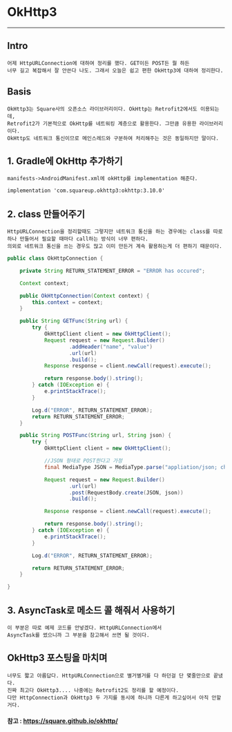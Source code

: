 # OkHttp3

***

## Intro

	어제 HttpURLConnection에 대하여 정리를 했다. GET이든 POST든 뭘 하든
	너무 길고 복잡해서 잘 안쓴다 나도. 그래서 오늘은 쉽고 편한 OkHttp3에 대하여 정리한다.
	
## Basis


	OkHttp3는 Square사의 오픈소스 라이브러리이다. OkHttp는 Retrofit2에서도 이용되는데,
	Retrofit2가 기본적으로 OkHttp를 네트워킹 계층으로 활용한다. 그만큼 유용한 라이브러리이다.
	OkHttp도 네트워크 통신이므로 메인스레드와 구분하여 처리해주는 것은 동일하지만 말이다.


## 1. Gradle에 OkHttp 추가하기


	manifests->AndroidManifest.xml에 okHttp를 implementation 해준다.

~~~xml
implementation 'com.squareup.okhttp3:okhttp:3.10.0'
~~~

## 2. class 만들어주기
	
	HttpURLConnection을 정리할때도 그렇지만 네트워크 통신을 하는 경우에는 class를 따로
	하나 만들어서 필요할 때마다 call하는 방식이 너무 편하다.
	의외로 네트워크 통신을 쓰는 경우도 많고 이미 만든거 계속 활용하는게 더 편하기 때문이다.
	
~~~java
public class OkHttpConnection {

    private String RETURN_STATEMENT_ERROR = "ERROR has occured";

    Context context;

    public OkHttpConnection(Context context) {
        this.context = context;
    }

    public String GETFunc(String url) {
        try {
            OkHttpClient client = new OkHttpClient();
            Request request = new Request.Builder()
                    .addHeader("name", "value")
                    .url(url)
                    .build();
            Response response = client.newCall(request).execute();

            return response.body().string();
        } catch (IOException e) {
            e.printStackTrace();
        }

        Log.d("ERROR", RETURN_STATEMENT_ERROR);
        return RETURN_STATEMENT_ERROR;
    }

    public String POSTFunc(String url, String json) {
        try {
            OkHttpClient client = new OkHttpClient();

            //JSON 형태로 POST한다고 가정
            final MediaType JSON = MediaType.parse("appliation/json; charset=utf-8");

            Request request = new Request.Builder()
                    .url(url)
                    .post(RequestBody.create(JSON, json))
                    .build();

            Response response = client.newCall(request).execute();

            return response.body().string();
        } catch (IOException e) {
            e.printStackTrace();
        }

        Log.d("ERROR", RETURN_STATEMENT_ERROR);

        return RETURN_STATEMENT_ERROR;
    }

}

~~~

## 3. AsyncTask로 메소드 콜 해줘서 사용하기
	이 부분은 따로 예제 코드를 안넣겠다. HttpURLConnection에서 
	AsyncTask를 썼으니까 그 부분을 참고해서 쓰면 될 것이다.
	
## OkHttp3 포스팅을 마치며

	너무도 짧고 아름답다. HttpURLConnection으로 별거별거를 다 하던걸 단 몇줄만으로 끝냈다.
	진짜 최고다 OkHttp3.... 나중에는 Retrofit2도 정리를 할 예정이다.
	다만 HttpConnection과 OkHttp3 두 가지를 동시에 하니까 다른게 하고싶어서 아직 안할거다.
	
#### 참고 : <a href="https://square.github.io/okhttp/" target="_blank">https://square.github.io/okhttp/</a>
